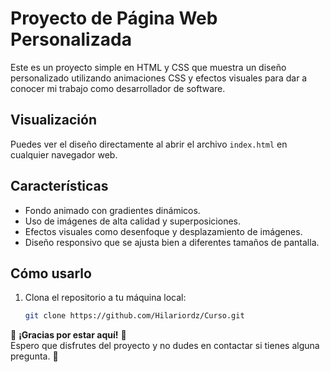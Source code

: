 # Proyecto de Página Web Personalizada

Este es un proyecto simple en HTML y CSS que muestra un diseño personalizado utilizando animaciones CSS y efectos visuales para dar a conocer mi trabajo como desarrollador de software.


## Visualización

Puedes ver el diseño directamente al abrir el archivo `index.html` en cualquier navegador web.

## Características

- Fondo animado con gradientes dinámicos.
- Uso de imágenes de alta calidad y superposiciones.
- Efectos visuales como desenfoque y desplazamiento de imágenes.
- Diseño responsivo que se ajusta bien a diferentes tamaños de pantalla.

## Cómo usarlo
1. Clona el repositorio a tu máquina local:

   ```bash
   git clone https://github.com/Hilariordz/Curso.git

🎉 **¡Gracias por estar aquí!** 🙏  
Espero que disfrutes del proyecto y no dudes en contactar si tienes alguna pregunta. 🚀
